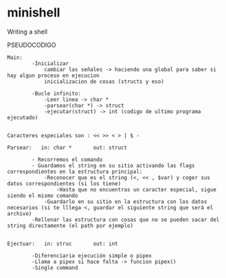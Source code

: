 # minishell
Writing a shell

PSEUDOCODIGO

    Main:  
            -Inicializar
                cambiar las señales -> haciendo una global para saber si hay algun proceso en ejecucion
                inicializacion de cosas (structs y eso)

            -Bucle infinito:
                -Leer linea -> char *
                -parsear(char *) -> struct
                -ejecutar(struct) -> int (codigo de ultimo programa ejecutado)


    Caracteres especiales son : << >> < > | $ -

    Parsear:   in: char *       out: struct

            - Recorremos el comando
            - Guardamos el string en su sitio activando las flags correspondientes en la estructura principal:
                -Reconocer que es el string (<, << , $var) y coger sus datos correspondientes (si los tiene)
                    -Hasta que no encuentras un caracter especial, sigue siendo el mismo comando
                -Guardarlo en su sitio en la estructura con los datos necesarios (si te lllega <, guardar el siguiente string que será el archivo)
            -Rellenar las estructura con cosas que no se pueden sacar del string directamente (el path por ejemplo)

    
    Ejectuar:   in: struc       out: int

            -Diferenciaria ejecución simple o pipex
            -Llama a pipex si hace falta -> funcion pipex()
            -Single command